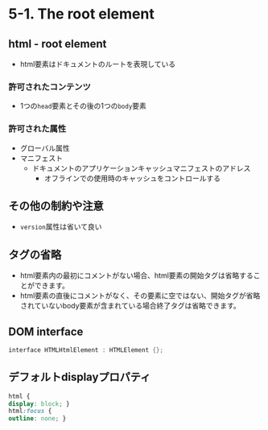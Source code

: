 # 5-1. The root element

## html - root element

- html要素はドキュメントのルートを表現している

### 許可されたコンテンツ

- 1つの`head`要素とその後の1つの`body`要素


### 許可された属性

- グローバル属性
- マニフェスト
    - ドキュメントのアプリケーションキャッシュマニフェストのアドレス
        - オフラインでの使用時のキャッシュをコントロールする


## その他の制約や注意

- `version`属性は省いて良い


## タグの省略

- html要素内の最初にコメントがない場合、html要素の開始タグは省略することができます。
- html要素の直後にコメントがなく、その要素に空ではない、開始タグが省略されていないbody要素が含まれている場合終了タグは省略できます。

## DOM interface

```c
interface HTMLHtmlElement : HTMLElement {};
```

## デフォルトdisplayプロパティ

```css
html {
display: block; }
html:focus {
outline: none; }
```

